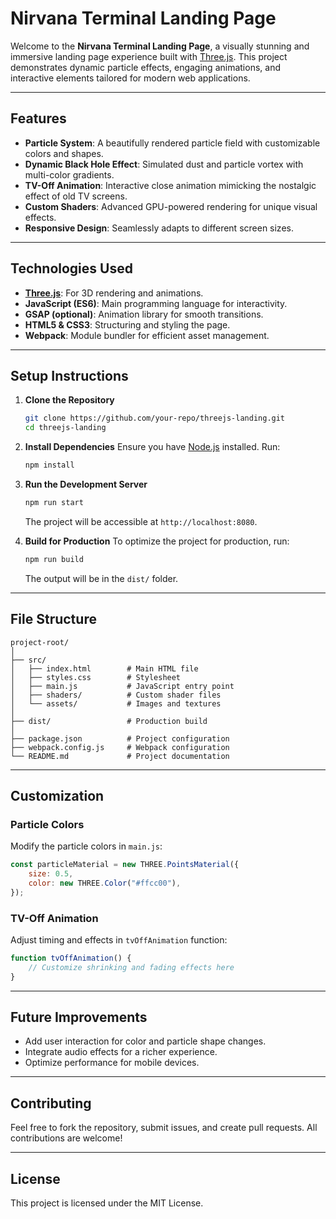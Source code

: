 
# **Nirvana Terminal Landing Page**

Welcome to the **Nirvana Terminal Landing Page**, a visually stunning and immersive landing page experience built with [Three.js](https://threejs.org/). 
This project demonstrates dynamic particle effects, engaging animations, and interactive elements tailored for modern web applications.

---

## **Features**
- **Particle System**: A beautifully rendered particle field with customizable colors and shapes.
- **Dynamic Black Hole Effect**: Simulated dust and particle vortex with multi-color gradients.
- **TV-Off Animation**: Interactive close animation mimicking the nostalgic effect of old TV screens.
- **Custom Shaders**: Advanced GPU-powered rendering for unique visual effects.
- **Responsive Design**: Seamlessly adapts to different screen sizes.

---

## **Technologies Used**
- **[Three.js](https://threejs.org/)**: For 3D rendering and animations.
- **JavaScript (ES6)**: Main programming language for interactivity.
- **GSAP (optional)**: Animation library for smooth transitions.
- **HTML5 & CSS3**: Structuring and styling the page.
- **Webpack**: Module bundler for efficient asset management.

---

## **Setup Instructions**
1. **Clone the Repository**
   ```bash
   git clone https://github.com/your-repo/threejs-landing.git
   cd threejs-landing
   ```

2. **Install Dependencies**
   Ensure you have [Node.js](https://nodejs.org/) installed. Run:
   ```bash
   npm install
   ```

3. **Run the Development Server**
   ```bash
   npm run start
   ```
   The project will be accessible at `http://localhost:8080`.

4. **Build for Production**
   To optimize the project for production, run:
   ```bash
   npm run build
   ```
   The output will be in the `dist/` folder.

---

## **File Structure**
```
project-root/
│
├── src/
│   ├── index.html        # Main HTML file
│   ├── styles.css        # Stylesheet
│   ├── main.js           # JavaScript entry point
│   ├── shaders/          # Custom shader files
│   └── assets/           # Images and textures
│
├── dist/                 # Production build
│
├── package.json          # Project configuration
├── webpack.config.js     # Webpack configuration
└── README.md             # Project documentation
```

---

## **Customization**
### **Particle Colors**
Modify the particle colors in `main.js`:
```javascript
const particleMaterial = new THREE.PointsMaterial({
    size: 0.5,
    color: new THREE.Color("#ffcc00"),
});
```

### **TV-Off Animation**
Adjust timing and effects in `tvOffAnimation` function:
```javascript
function tvOffAnimation() {
    // Customize shrinking and fading effects here
}
```

---

## **Future Improvements**
- Add user interaction for color and particle shape changes.
- Integrate audio effects for a richer experience.
- Optimize performance for mobile devices.

---

## **Contributing**
Feel free to fork the repository, submit issues, and create pull requests. All contributions are welcome!

---

## **License**
This project is licensed under the MIT License.

